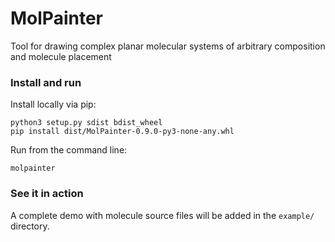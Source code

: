 # MolPainter

Tool for drawing complex planar molecular systems of arbitrary composition and molecule placement

### Install and run

Install locally via pip:
```
python3 setup.py sdist bdist_wheel
pip install dist/MolPainter-0.9.0-py3-none-any.whl
```

Run from the command line:
```
molpainter
```

### See it in action

A complete demo with molecule source files will be added in the `example/` directory.
